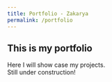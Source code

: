 ```yaml
---
title: Portfolio - Zakarya
permalink: /portfolio
---
```

## This is my portfolio

Here I will show case my projects.
<br />
Still under construction!